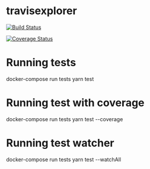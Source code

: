 # travisexplorer

[![Build Status](https://travis-ci.org/vimemo/travisexplorer.svg?branch=master)](https://travis-ci.org/vimemo/travisexplorer)

[![Coverage Status](https://coveralls.io/repos/github/vimemo/travisexplorer/badge.svg?branch=master)](https://coveralls.io/github/vimemo/travisexplorer?branch=master)

# Running tests

docker-compose run tests yarn test

# Running test with coverage

docker-compose run tests yarn test --coverage

# Running test watcher

docker-compose run tests yarn test --watchAll
